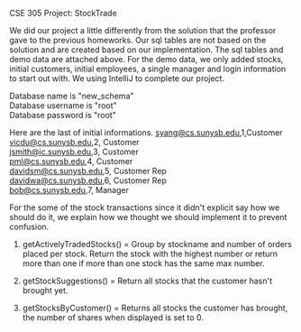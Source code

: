 CSE 305 Project: StockTrade

We did our project a little differently from the solution that the professor gave to the previous homeworks. Our 
sql tables are not based on the solution and are created based on our implementation. The sql tables and demo data
are attached above. For the demo data, we only added stocks, initial customers, initial employees, a single manager and 
login information to start out with. We using IntelliJ to complete our project.


Database name is "new_schema" <br/>
Database username is "root" <br/>
Database password is "root" <br/>

Here are the last of initial informations. 
syang@cs.sunysb.edu,1,Customer <br/>
vicdu@cs.sunysb.edu,2, Customer <br/>
jsmith@ic.sunysb.edu,3, Customer <br/>
pml@cs.sunysb.edu,4, Customer <br/>
davidsm@cs.sunysb.edu,5, Customer Rep <br/>
davidwa@cs.sunysb.edu,6, Customer Rep <br/>
bob@cs.sunysb.edu,7, Manager <br/>

For the some of the stock transactions since it didn't explicit say how we should do it, we explain how we thought we 
should implement it to prevent confusion.

1. getActivelyTradedStocks() = Group by stockname and number of orders placed per stock. Return the stock with
                               the highest number or return more than one if more than one stock has the same max number. 

2. getStockSuggestions() = Return all stocks that the customer hasn't brought yet. 

3. getStocksByCustomer() = Returns all stocks the customer has brought, the number of shares when displayed is set to 0. 
